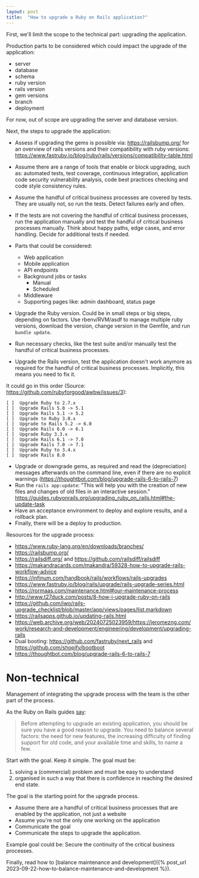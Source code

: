 ```yaml
---
layout: post
title:  "How to upgrade a Ruby on Rails application?"
---
```


First, we'll limit the scope to the technical part: upgrading the application.

Production parts to be considered which could impact the upgrade of the application:
- server
- database
- schema
- ruby version
- rails version
- gem versions
- branch
- deployment

For now, out of scope are upgrading the server and database version. 

Next, the steps to upgrade the application:
- Assess if upgrading the gems is possible via: <https://railsbump.org/> for an overview of rails versions and their compatibility with ruby versions: <https://www.fastruby.io/blog/ruby/rails/versions/compatibility-table.html>
- Assume there are a range of tools that enable or block upgrading, such as: automated tests, test coverage, continuous integration, application code security vulnerability analysis, code best practices checking and code style consistency rules.
- Assume the handful of critical business processes are covered by tests. They are usually not, so run the tests. Detect failures early and often. 
- If the tests are not covering the handful of critical business processes, run the application manually and test the handful of critical business processes manually. Think about happy paths, edge cases, and error handling. Decide for additional tests if needed.
- Parts that could be considered:
  - Web application
  - Mobile application
  - API endpoints
  - Background jobs or tasks
    - Manual
    - Scheduled
  - Middleware
  - Supporting pages like: admin dashboard, status page

- Upgrade the Ruby version. Could be in small steps or big steps, depending on factors. Use rbenv/RVM/asdf to manage multiple ruby versions, download the version, change version in the Gemfile, and run `bundle update`.
- Run necessary checks, like the test suite and/or manually test the handful of critical business processes.
- Upgrade the Rails version, test the application doesn't work anymore as required for the handful of critical business processes. Implicitly, this means you need to fix it.

It could go in this order (Source: https://github.com/rubyforgood/awbw/issues/3):
```
[ ]  Upgrade Ruby to 2.7.x
[ ]  Upgrade Rails 5.0 -> 5.1
[ ]  Upgrade Rails 5.1 -> 5.2
[ ]  Upgrade to Ruby 3.0.x
[ ]  Upgrade to Rails 5.2 -> 6.0
[ ]  Upgrade Rails 6.0 -> 6.1
[ ]  Upgrade Ruby 3.3.x
[ ]  Upgrade Rails 6.1 -> 7.0
[ ]  Upgrade Rails 7.0 -> 7.1
[ ]  Upgrade Ruby to 3.4.x
[ ]  Upgrade Rails 8.0
```

- Upgrade or downgrade gems, as required and read the (depreciation) messages afterwards on the command line, even if there are no explicit warnings (https://thoughtbot.com/blog/upgrade-rails-6-to-rails-7)
- Run the `rails app:update`: "This will help you with the creation of new files and changes of old files in an interactive session." https://guides.rubyonrails.org/upgrading_ruby_on_rails.html#the-update-task
- Have an acceptance environment to deploy and explore results, and a rollback plan.
- Finally, there will be a deploy to production. 

Resources for the upgrade process:
- https://www.ruby-lang.org/en/downloads/branches/
- https://railsbump.org/
- https://railsdiff.org/ and https://github.com/railsdiff/railsdiff
- https://makandracards.com/makandra/59328-how-to-upgrade-rails-workflow-advice
- https://infinum.com/handbook/rails/workflows/rails-upgrades
- https://www.fastruby.io/blog/rails/upgrade/rails-upgrade-series.html 
- https://rormaas.com/maintenance.html#our-maintenance-process
- http://www.t27duck.com/posts/8-how-i-upgrade-ruby-on-rails
- https://github.com/jwo/rails-upgrade_checklist/blob/master/app/views/pages/list.markdown
- https://railsapps.github.io/updating-rails.html
- https://web.archive.org/web/20240725023959/https://jeromezng.com/work/research-and-development/engineering/development/upgrading-rails
- Dual booting: https://github.com/fastruby/next_rails and https://github.com/shopify/bootboot
- https://thoughtbot.com/blog/upgrade-rails-6-to-rails-7


# Non-technical

Management of integrating the upgrade process with the team is the other part of the process.

As the Ruby on Rails guides [say](https://guides.rubyonrails.org/upgrading_ruby_on_rails.html): 


> Before attempting to upgrade an existing application, you should be sure you have a good reason to upgrade. You need to balance several factors: the need for new features, the increasing difficulty of finding support for old code, and your available time and skills, to name a few.

Start with the goal. Keep it simple. The goal must be: 
1. solving a (commercial) problem and must be easy to understand
2. organised in such a way that there is confidence in reaching the desired end state.

The goal is the starting point for the upgrade process.
- Assume there are a handful of critical business processes that are enabled by the application, not just a website
- Assume you're not the only one working on the application
- Communicate the goal
- Communicate the steps to upgrade the application. 

Example goal could be: Secure the continuity of the critical business processes.

Finally, read how to [balance maintenance and development]({% post_url 2023-09-22-how-to-balance-maintenance-and-development %}).